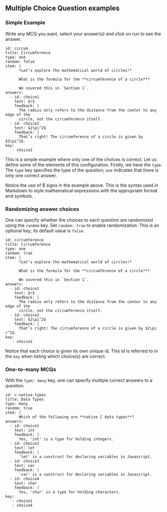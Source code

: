 ## Multiple Choice Question examples

### Simple Example

Write any MCQ you want, select your answer(s) and click on run to see the
answer.

``` mcq
id: circum
title: Circumference
type: one
random: false
stem: |
      *Let’s explore the mathematical world of circles!*

      What is the formula for the **circumference of a circle**?

      We covered this in `Section 1`.
answers:
  - id: choice1
    text: $r$
    feedback: |
      The radius only refers to the distance from the center to any edge of the
      circle, not the circumference itself.
  - id: choice2
    text: $2\pi^2$
    feedback: |
      That’s right! The circumference of a circle is given by $2\pi^2$.
key:
   - choice2
```

This is a simple example where only one of the choices is correct. Let us define
some of the elements of this configuration. Firstly, we have the `type`. The
`type` key specifies the type of the question; `one` indicates that there is
only one correct answer.

Notice the use of $ signs in the example above. This is the syntax used in
Markdown to style mathematical expressions with the appropriate format and
symbols.

### Randomizing answer choices

One can specify whether the choices to each question are randomized using the
`random` key. Set `random: true` to enable randomization. This is an optional
key; its default value is `false`.

``` mcq
id: circumference
title: Circumference
type: one
random: true
stem: |
      *Let’s explore the mathematical world of circles!*

      What is the formula for the **circumference of a circle**?

      We covered this in `Section 1`.
answers:
  - id: choice1
    text: $r$
    feedback: |
      The radius only refers to the distance from the center to any edge of the
      circle, not the circumference itself.
  - id: choice2
    text: $2\pi^2$
    feedback: |
      That’s right! The circumference of a circle is given by $2\pi r^2$.
key:
   - choice2
```

Notice that each choice is given its own unique id. This id is referred to in
the `key` when listing which choice(s) are correct.

### One-to-many MCQs

With the `type: many` key, one can specify multiple correct answers to a
question.

``` mcq
id: c-native-types
title: Data Types
type: many
random: true
stem: |
      Which of the following are **native C data types**?
answers:
  - id: choice1
    text: int
    feedback: |
      Yes, 'int' is a type for holding integers.
  - id: choice2
    text: let
    feedback: |
      'let' is a construct for declaring variables in Javascript.
  - id: choice3
    text: var
    feedback: |
      'var' is a construct for declaring variables in Javascript.
  - id: choice4
    text: char
    feedback: |
      Yes, 'char' is a type for holding characters.
key:
   - choice1
   - choice4
```
